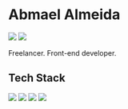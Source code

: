 # Abmael Almeida
[![](https://img.shields.io/badge/-Abmael%20Almeida-0077B5?style=for-the-badge&logo=linkedin&logoColor=white&link=https://www.linkedin.com/in/abmael-almeida-685652231/)](https://www.linkedin.com/in/abmael-almeida/) 
[![](https://img.shields.io/badge/-abmael.cont@gmail.com-D14836?style=for-the-badge&logo=gmail&logoColor=white&link=mailto:abmael.cont@gmail.com)](mailto:abmael.cont@gmail.com)

Freelancer. Front-end developer.

## Tech Stack
![](https://img.shields.io/badge/JavaScript-F7DF1E?style=for-the-badge&logo=javascript&logoColor=black)
![](https://img.shields.io/badge/Node.js-43853D?style=for-the-badge&logo=node.js&logoColor=white)
![](https://img.shields.io/badge/HTML5-E34F26?style=for-the-badge&logo=html5&logoColor=white)
![](https://img.shields.io/badge/CSS3-1572B6?style=for-the-badge&logo=css3&logoColor=white)
